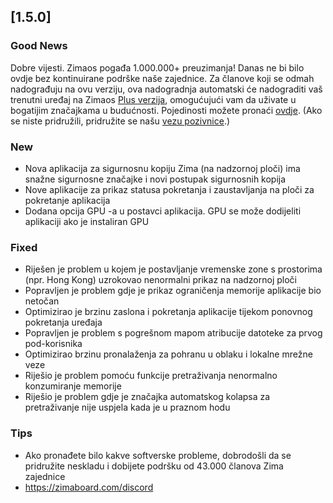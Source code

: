 ## [1.5.0]
### Good News
Dobre vijesti. Zimaos pogađa 1.000.000+ preuzimanja! Danas ne bi bilo ovdje bez kontinuirane podrške naše zajednice. Za članove koji se odmah nadograđuju na ovu verziju, ova nadogradnja automatski će nadograditi vaš trenutni uređaj na Zimaos [Plus verzija](https://www.zimaspace.com/zimaos/pricing), omogućujući vam da uživate u bogatijim značajkama u budućnosti. Pojedinosti možete pronaći [ovdje](https://discord.com/channels/88466721333363016/888269879206100992/1420036155432505404). (Ako se niste pridružili, pridružite se našu [vezu pozivnice](https://www.zimaboard.com/discord).)
### New
- Nova aplikacija za sigurnosnu kopiju Zima (na nadzornoj ploči) ima snažne sigurnosne značajke i novi postupak sigurnosnih kopija
- Nove aplikacije za prikaz statusa pokretanja i zaustavljanja na ploči za pokretanje aplikacija
- Dodana opcija GPU -a u postavci aplikacija. GPU se može dodijeliti aplikaciji ako je instaliran GPU
### Fixed
- Riješen je problem u kojem je postavljanje vremenske zone s prostorima (npr. Hong Kong) uzrokovao nenormalni prikaz na nadzornoj ploči
- Popravljen je problem gdje je prikaz ograničenja memorije aplikacije bio netočan
- Optimizirao je brzinu zaslona i pokretanja aplikacije tijekom ponovnog pokretanja uređaja
- Popravljen je problem s pogrešnom mapom atribucije datoteke za prvog pod-korisnika
- Optimizirao brzinu pronalaženja za pohranu u oblaku i lokalne mrežne veze
- Riješio je problem pomoću funkcije pretraživanja nenormalno konzumiranje memorije
- Riješio je problem gdje je značajka automatskog kolapsa za pretraživanje nije uspjela kada je u praznom hodu
### Tips
- Ako pronađete bilo kakve softverske probleme, dobrodošli da se pridružite neskladu i dobijete podršku od 43.000 članova Zima zajednice
- <a href = "https://zimaboard.com/discord" target = "_ blank" style = "color: blue"> https://zimaboard.com/discord </a>
